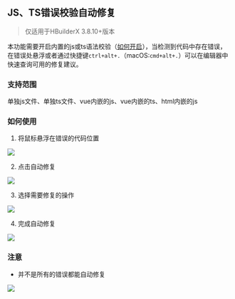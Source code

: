 ## JS、TS错误校验自动修复

> 仅适用于HBuilderX 3.8.10+版本

本功能需要开启内置的js或ts语法校验（[如何开启](https://hx.dcloud.net.cn/Tutorial/UserGuide/SyntaxCheck?id=builtincheck)），当检测到代码中存在错误，在错误处悬浮或者通过快捷键`ctrl+alt+.`（macOS:`cmd+alt+.`）可以在编辑器中快速查询可用的修复建议。

### 支持范围

单独js文件、单独ts文件、vue内嵌的js、vue内嵌的ts、html内嵌的js

### 如何使用

1. 将鼠标悬浮在错误的代码位置

![](https://web-assets.dcloud.net.cn/hbuilderx-doc/hls/hls_auto_fixed_01.png)

2. 点击自动修复

![](https://web-assets.dcloud.net.cn/hbuilderx-doc/hls/hls_auto_fixed_02.png)

3. 选择需要修复的操作

![](https://web-assets.dcloud.net.cn/hbuilderx-doc/hls/hls_auto_fixed_03.png)

4. 完成自动修复

![](https://web-assets.dcloud.net.cn/hbuilderx-doc/hls/hls_auto_fixed_04.png)

### 注意

- 并不是所有的错误都能自动修复

![](https://web-assets.dcloud.net.cn/hbuilderx-doc/hls/hls_auto_fixed_05.png)

